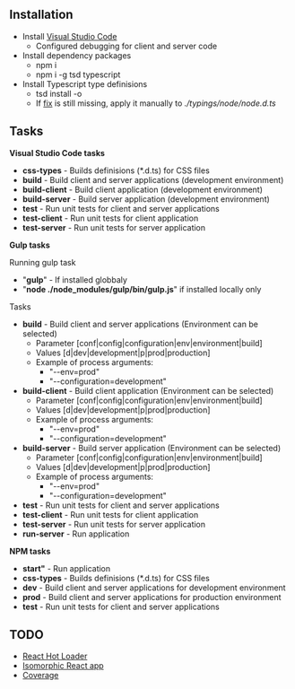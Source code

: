## Installation
* Install [Visual Studio Code](https://code.visualstudio.com/)
    - Configured debugging for client and server code
* Install dependency packages
    - npm i
    - npm i -g tsd typescript
* Install Typescript type definisions
    - tsd install -o
    - If [fix](https://github.com/DefinitelyTyped/DefinitelyTyped/commit/2966b1b8bad3b515b8ebeaaf40d95809a46e74a8) is still missing, apply it manually to  *./typings/node/node.d.ts*

## Tasks
**Visual Studio Code tasks**
* **css-types** - Builds definisions (*.d.ts) for CSS files 
* **build** - Build client and server applications (development environment)
* **build-client** - Build client application (development environment)
* **build-server** - Build server application (development environment)
* **test** - Run unit tests for client and server applications
* **test-client** - Run unit tests for client application
* **test-server** - Run unit tests for server application

**Gulp tasks**

Running gulp task
* "**gulp**" - If installed globbaly
* "**node ./node_modules/gulp/bin/gulp.js**" if installed locally only

Tasks
* **build** - Build client and server applications (Environment can be selected)
    - Parameter [conf|config|configuration|env|environment|build]
    - Values [d|dev|development|p|prod|production]
    - Example of process arguments:
        - "--env=prod"
        - "--configuration=development"
* **build-client** - Build client application (Environment can be selected)
    - Parameter [conf|config|configuration|env|environment|build]
    - Values [d|dev|development|p|prod|production]
    - Example of process arguments:
        - "--env=prod"
        - "--configuration=development"
* **build-server** - Build server application (Environment can be selected)
    - Parameter [conf|config|configuration|env|environment|build]
    - Values [d|dev|development|p|prod|production]
    - Example of process arguments:
        - "--env=prod"
        - "--configuration=development"
* **test** - Run unit tests for client and server applications
* **test-client** - Run unit tests for client application
* **test-server** - Run unit tests for server application
* **run-server** - Run application

**NPM tasks**

* **start"** - Run application
* **css-types** - Builds definisions (*.d.ts) for CSS files 
* **dev** - Build client and server applications for development environment
* **prod** - Build client and server applications for production environment
* **test** - Run unit tests for client and server applications

## TODO
* [React Hot Loader](https://github.com/gaearon/react-hot-loader)
* [Isomorphic React app](http://jmfurlott.com/tutorial-setting-up-a-simple-isomorphic-react-app/)
* [Coverage](https://github.com/karma-runner/karma-coverage)